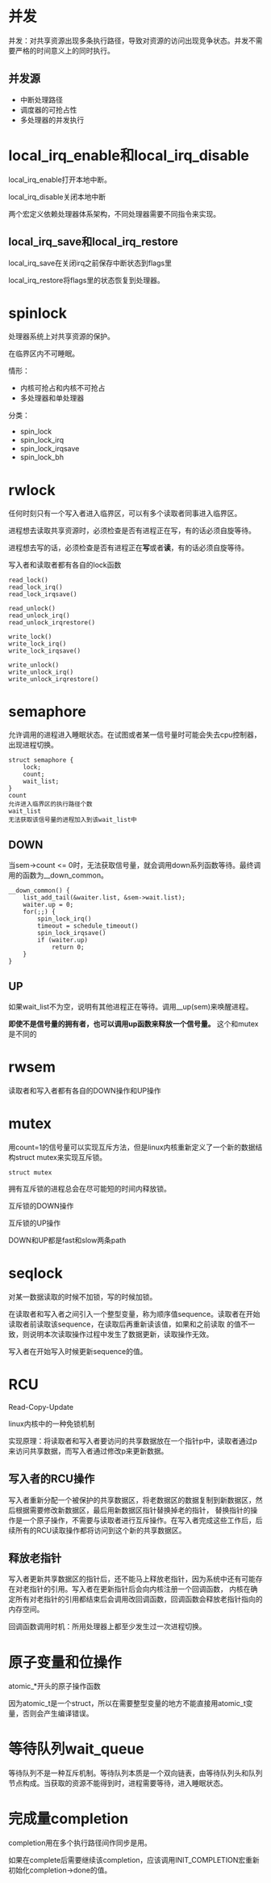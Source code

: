 # 并发
并发：对共享资源出现多条执行路径，导致对资源的访问出现竞争状态。并发不需要严格的时间意义上的同时执行。
## 并发源
* 中断处理路径
* 调度器的可抢占性
* 多处理器的并发执行

# local_irq_enable和local_irq_disable
local_irq_enable打开本地中断。

local_irq_disable关闭本地中断

两个宏定义依赖处理器体系架构，不同处理器需要不同指令来实现。

## local_irq_save和local_irq_restore
local_irq_save在关闭irq之前保存中断状态到flags里

local_irq_restore将flags里的状态恢复到处理器。

# spinlock
处理器系统上对共享资源的保护。

在临界区内不可睡眠。

情形：
* 内核可抢占和内核不可抢占
* 多处理器和单处理器

分类：
* spin_lock
* spin_lock_irq
* spin_lock_irqsave
* spin_lock_bh

# rwlock
任何时刻只有一个写入者进入临界区，可以有多个读取者同事进入临界区。

进程想去读取共享资源时，必须检查是否有进程正在写，有的话必须自旋等待。

进程想去写的话，必须检查是否有进程正在**写**或者**读**，有的话必须自旋等待。

写入者和读取者都有各自的lock函数

```
read_lock()
read_lock_irq()
read_lock_irqsave()

read_unlock()
read_unlock_irq()
read_unlock_irqrestore()

write_lock()
write_lock_irq()
write_lock_irqsave()

write_unlock()
write_unlock_irq()
write_unlock_irqrestore()
```


# semaphore

允许调用的进程进入睡眠状态。在试图或者某一信号量时可能会失去cpu控制器，出现进程切换。

```
struct semaphore {
    lock;
    count;
    wait_list;
}
count
允许进入临界区的执行路径个数
wait_list
无法获取该信号量的进程加入到该wait_list中
```

## DOWN
当sem->count <= 0时，无法获取信号量，就会调用down系列函数等待。最终调用的函数为__down_common。
```
__down_common() {
	list_add_tail(&waiter.list, &sem->wait.list);
	waiter.up = 0;
	for(;;) {
		spin_lock_irq()
		timeout = schedule_timeout()
		spin_lock_irqsave()
		if (waiter.up)
			return 0;
	}
}
```
## UP
如果wait_list不为空，说明有其他进程正在等待。调用__up(sem)来唤醒进程。

**即使不是信号量的拥有者，也可以调用up函数来释放一个信号量。**
这个和mutex是不同的

# rwsem
读取者和写入者都有各自的DOWN操作和UP操作


# mutex
用count=1的信号量可以实现互斥方法，但是linux内核重新定义了一个新的数据结构struct mutex来实现互斥锁。

```
struct mutex
```

拥有互斥锁的进程总会在尽可能短的时间内释放锁。

互斥锁的DOWN操作

互斥锁的UP操作

DOWN和UP都是fast和slow两条path

# seqlock
对某一数据读取的时候不加锁，写的时候加锁。

在读取者和写入者之间引入一个整型变量，称为顺序值sequence。读取者在开始读取者前读取该sequence，在读取后再重新读该值，如果和之前读取
的值不一致，则说明本次读取操作过程中发生了数据更新，读取操作无效。

写入者在开始写入时候更新sequence的值。

# RCU
Read-Copy-Update

linux内核中的一种免锁机制

实现原理：将读取者和写入者要访问的共享数据放在一个指针p中，读取者通过p来访问共享数据，而写入者通过修改p来更新数据。

## 写入者的RCU操作
写入者重新分配一个被保护的共享数据区，将老数据区的数据复制到新数据区，然后根据需要修改新数据区，最后用新数据区指针替换掉老的指针，
替换指针的操作是一个原子操作，不需要与读取者进行互斥操作。在写入者完成这些工作后，后续所有的RCU读取操作都将访问到这个新的共享数据区。

## 释放老指针
写入者更新共享数据区的指针后，还不能马上释放老指针，因为系统中还有可能存在对老指针的引用。写入者在更新指针后会向内核注册一个回调函数，
内核在确定所有对老指针的引用都结束后会调用改回调函数，回调函数会释放老指针指向的内存空间。

回调函数调用时机：所用处理器上都至少发生过一次进程切换。

# 原子变量和位操作
atomic_*开头的原子操作函数

因为atomic_t是一个struct，所以在需要整型变量的地方不能直接用atomic_t变量，否则会产生编译错误。

# 等待队列wait_queue
等待队列不是一种互斥机制。等待队列本质是一个双向链表，由等待队列头和队列节点构成。当获取的资源不能得到时，进程需要等待，进入睡眠状态。


# 完成量completion
completion用在多个执行路径间作同步是用。

如果在complete后需要继续该completion，应该调用INIT_COMPLETION宏重新初始化completion->done的值。


